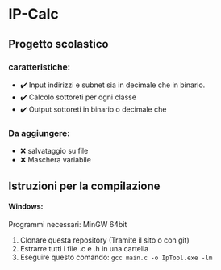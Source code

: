 
# IP-Calc
## Progetto scolastico
### caratteristiche:
* ✔️ Input indirizzi e subnet sia in decimale che in binario.
* ✔️ Calcolo sottoreti per ogni classe
* ✔️ Output sottoreti in binario o decimale che
### Da aggiungere:
* ❌ salvataggio su file
* ❌ Maschera variabile
## Istruzioni per la compilazione
#### Windows:
Programmi necessari: MinGW 64bit
 1. Clonare questa repository (Tramite il sito o con git)
 2. Estrarre tutti i file .c e .h in una cartella
 4. Eseguire questo comando: `gcc main.c -o IpTool.exe -lm`
